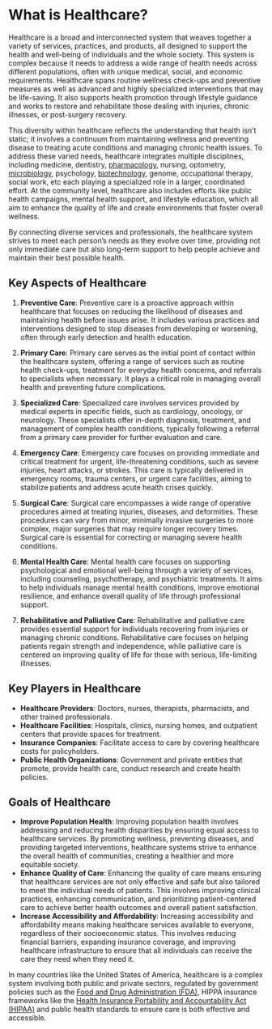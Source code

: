 # What is Healthcare?

Healthcare is a broad and interconnected system that weaves together a variety of services, practices, and products, all designed to support the health and well-being of individuals and the whole society. This system is complex because it needs to address a wide range of health needs across different populations, often with unique medical, social, and economic requirements. Healthcare spans routine wellness check-ups and preventive measures as well as advanced and highly specialized interventions that may be life-saving. It also supports health promotion through lifestyle guidance and works to restore and rehabilitate those dealing with injuries, chronic illnesses, or post-surgery recovery.

This diversity within healthcare reflects the understanding that health isn’t static; it involves a continuum from maintaining wellness and preventing disease to treating acute conditions and managing chronic health issues. To address these varied needs, healthcare integrates multiple disciplines, including medicine, dentistry, [pharmacology](https://lsom.uthscsa.edu/pharmacology/what-is-pharmacology/#:~:text=In%20the%20broadest%20sense%2C%20pharmacology,%2C%20drugs), nursing, optometry, [microbiology](https://www.biology.pitt.edu/undergraduate/academic-programs/microbiology#:~:text=Microbiology%20is%20the%20study%20of,in%20most%20other%20biological%20investigations), psychology, [biotechnology](https://www.ntnu.edu/ibt/about-us/what-is-biotechnology#:~:text=Biotechnology%20is%20technology%20that%20utilizes,to%20produce%20the%20desired%20product), genome, occupational therapy, social work, etc each playing a specialized role in a larger, coordinated effort. At the community level, healthcare also includes efforts like public health campaigns, mental health support, and lifestyle education, which all aim to enhance the quality of life and create environments that foster overall wellness.

By connecting diverse services and professionals, the healthcare system strives to meet each person’s needs as they evolve over time, providing not only immediate care but also long-term support to help people achieve and maintain their best possible health.

## Key Aspects of Healthcare

1. **Preventive Care**: Preventive care is a proactive approach within healthcare that focuses on reducing the likelihood of diseases and maintaining health before issues arise. It includes various practices and interventions designed to stop diseases from developing or worsening, often through early detection and health education.

2. **Primary Care**: Primary care serves as the initial point of contact within the healthcare system, offering a range of services such as routine health check-ups, treatment for everyday health concerns, and referrals to specialists when necessary. It plays a critical role in managing overall health and preventing future complications.

3. **Specialized Care**: Specialized care involves services provided by medical experts in specific fields, such as cardiology, oncology, or neurology. These specialists offer in-depth diagnosis, treatment, and management of complex health conditions, typically following a referral from a primary care provider for further evaluation and care.

4. **Emergency Care**: Emergency care focuses on providing immediate and critical treatment for urgent, life-threatening conditions, such as severe injuries, heart attacks, or strokes. This care is typically delivered in emergency rooms, trauma centers, or urgent care facilities, aiming to stabilize patients and address acute health crises quickly.

5. **Surgical Care**: Surgical care encompasses a wide range of operative procedures aimed at treating injuries, diseases, and deformities. These procedures can vary from minor, minimally invasive surgeries to more complex, major surgeries that may require longer recovery times. Surgical care is essential for correcting or managing severe health conditions.

6. **Mental Health Care**: Mental health care focuses on supporting psychological and emotional well-being through a variety of services, including counseling, psychotherapy, and psychiatric treatments. It aims to help individuals manage mental health conditions, improve emotional resilience, and enhance overall quality of life through professional support.

7. **Rehabilitative and Palliative Care**: Rehabilitative and palliative care provides essential support for individuals recovering from injuries or managing chronic conditions. Rehabilitative care focuses on helping patients regain strength and independence, while palliative care is centered on improving quality of life for those with serious, life-limiting illnesses.

## Key Players in Healthcare

- **Healthcare Providers**: Doctors, nurses, therapists, pharmacists, and other trained professionals.
- **Healthcare Facilities**: Hospitals, clinics, nursing homes, and outpatient centers that provide spaces for treatment.
- **Insurance Companies**: Facilitate access to care by covering healthcare costs for policyholders.
- **Public Health Organizations**: Government and private entities that promote, provide health care, conduct research and create health policies.

## Goals of Healthcare

- **Improve Population Health**: Improving population health involves addressing and reducing health disparities by ensuring equal access to healthcare services. By promoting wellness, preventing diseases, and providing targeted interventions, healthcare systems strive to enhance the overall health of communities, creating a healthier and more equitable society.
- **Enhance Quality of Care**: Enhancing the quality of care means ensuring that healthcare services are not only effective and safe but also tailored to meet the individual needs of patients. This involves improving clinical practices, enhancing communication, and prioritizing patient-centered care to achieve better health outcomes and overall patient satisfaction.
- **Increase Accessibility and Affordability**: Increasing accessibility and affordability means making healthcare services available to everyone, regardless of their socioeconomic status. This involves reducing financial barriers, expanding insurance coverage, and improving healthcare infrastructure to ensure that all individuals can receive the care they need when they need it.

In many countries like the United States of America, healthcare is a complex system involving both public and private sectors, regulated by government policies such as the [Food and Drug Administration (FDA)](https://www.fda.gov/), HIPPA insurance frameworks like the [Health Insurance Portability and Accountability Act (HIPAA)](https://www.cdc.gov/phlp/php/resources/health-insurance-portability-and-accountability-act-of-1996-hipaa.html) and public health standards to ensure care is both effective and accessible.

